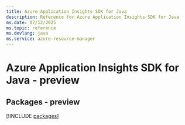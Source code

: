 ```yaml
---
title: Azure Application Insights SDK for Java
description: Reference for Azure Application Insights SDK for Java
ms.date: 07/12/2025
ms.topic: reference
ms.devlang: java
ms.service: azure-resource-manager
---
```

# Azure Application Insights SDK for Java - preview
## Packages - preview
[!INCLUDE [packages](application-insights-index.md)]